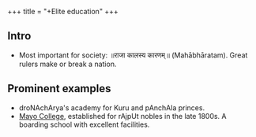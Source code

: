 +++
title = "+Elite education"
+++

## Intro
- Most important for society: ॥राजा कालस्य कारणम्॥ (Mahābhāratam). Great rulers make or break a nation.

## Prominent examples
- droNAchArya's academy for Kuru and pAnchAla princes.
- [Mayo College](https://en.wikipedia.org/wiki/Mayo_College), established for rAjpUt nobles in the late 1800s. A boarding school with excellent facilities.